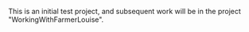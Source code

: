 This is an initial test project, and subsequent work will be in the project "WorkingWithFarmerLouise".
